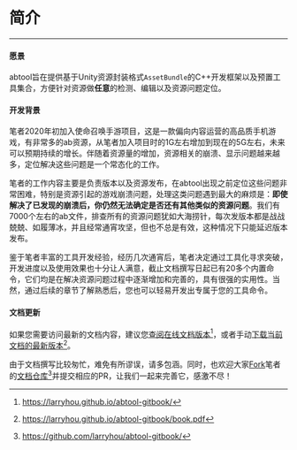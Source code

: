 # 简介
---

#### 愿景

abtool旨在提供基于Unity资源封装格式`AssetBundle`的C++开发框架以及预置工具集合，方便针对资源做**任意**的检测、编辑以及资源问题定位。

#### 开发背景

笔者2020年初加入使命召唤手游项目，这是一款偏向内容运营的高品质手机游戏，有非常多的ab资源，从笔者加入项目时的1G左右增加到现在的5G左右，未来可以预期持续的增长。伴随着资源量的增加，资源相关的崩溃、显示问题越来越多，定位解决这些问题是一个常态化的工作。

笔者的工作内容主要是负责版本以及资源发布，在abtool出现之前定位这些问题非常困难，特别是资源引起的游戏崩溃问题，处理这类问题遇到最大的麻烦是：**即使解决了已发现的崩溃后，你仍然无法确定是否还有其他类似的资源问题**。我们有7000个左右的ab文件，排查所有的资源问题犹如大海捞针，每次发版本都是战战兢兢、如履薄冰，并且经常通宵攻坚，但也不总是有效，这种情况下只能延迟版本发布。

鉴于笔者丰富的工具开发经验，经历几次通宵后，笔者决定通过工具化寻求突破，开发进度以及使用效果也十分让人满意，截止文档撰写日起已有20多个内置命令，它们均是在解决资源问题过程中逐渐增加和完善的，具有很强的实用性。当然，通过后续的章节了解熟悉后，您也可以轻易开发出专属于您的工具命令。

#### 文档更新

如果您需要访问最新的文档内容，建议您[查阅在线文档版本](https://larryhou.github.io/abtool-gitbook/)[^1]，或者手动[下载当前文档的最新版本](https://larryhou.github.io/abtool-gitbook/book.pdf)[^2]。

由于文档撰写比较匆忙，难免有所谬误，请多包涵。同时，也欢迎大家[Fork](https://github.com/larryhou/abtool-gitbook/fork)笔者的[文档仓库](https://github.com/larryhou/abtool-gitbook/)[^3]并提交相应的PR，让我们一起来完善它，感激不尽！

[^1]: https://larryhou.github.io/abtool-gitbook/
[^2]: https://larryhou.github.io/abtool-gitbook/book.pdf
[^3]: https://github.com/larryhou/abtool-gitbook/
